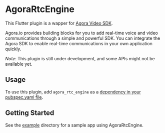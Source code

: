 # AgoraRtcEngine

This Flutter plugin is a wapper for [Agora Video SDK](https://docs.agora.io/en).

Agora.io provides building blocks for you to add real-time voice and video communications through a simple and powerful SDK. You can integrate the Agora SDK to enable real-time communications in your own application quickly.

*Note*: This plugin is still under development, and some APIs might not be available yet.

## Usage
To use this plugin, add `agora_rtc_engine` as a [dependency in your pubspec.yaml file](https://flutter.io/platform-plugins/).

## Getting Started

See the [example](example) directory for a sample app using AgoraRtcEngine.
